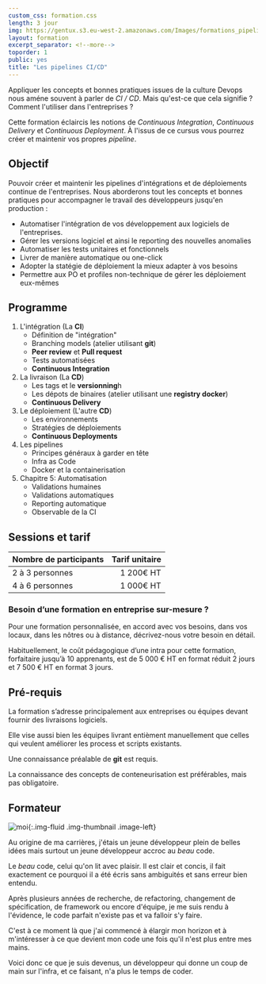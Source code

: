 ```yaml
---
custom_css: formation.css
length: 3 jour
img: https://gentux.s3.eu-west-2.amazonaws.com/Images/formations_pipelines-small.jpg
layout: formation
excerpt_separator: <!--more-->
toporder: 1
public: yes
title: "Les pipelines CI/CD"
---
```


Appliquer les concepts et bonnes pratiques issues de la culture Devops nous
améne souvent à parler de *CI / CD*. Mais qu'est-ce que cela signifie ? Comment
l'utiliser dans l'entreprises ?

Cette formation éclaircis les notions de *Continuous Integration*, *Continuous
Delivery* et *Continuous Deployment*. À l'issus de ce cursus vous pourrez créer
et maintenir vos propres *pipeline*.

<!--more-->

## Objectif

Pouvoir créer et maintenir les pipelines d'intégrations et de déploiements
continue de l'entreprises. Nous aborderons tout les concepts et bonnes pratiques
pour accompagner le travail des développeurs jusqu'en production :

* Automatiser l'intégration de vos développement aux logiciels de l'entreprises.
* Gérer les versions logiciel et ainsi le reporting des nouvelles anomalies
* Automatiser les tests unitaires et fonctionnels
* Livrer de manière automatique ou one-click
* Adopter la statégie de déploiement la mieux adapter à vos besoins
* Permettre aux PO et profiles non-technique de gérer les déploiement eux-mêmes

## Programme

1. L'intégration (La **CI**)
    * Définition de "intégration"
    * Branching models (atelier utilisant **git**)
    * **Peer review** et **Pull request**
    * Tests automatisées
    * **Continuous Integration**
2. La livraison (La **CD**)
    * Les tags et le **versionning**h
    * Les dépots de binaires (atelier utilisant une **registry docker**)
    * **Continuous Delivery**
3. Le déploiement (L'autre **CD**)
    * Les environnements
    * Stratégies de déploiements
    * **Continuous Deployments**
4. Les pipelines
    * Principes généraux à garder en tête
    * Infra as Code
    * Docker et la containerisation
5. Chapitre 5: Automatisation
    * Validations humaines
    * Validations automatiques
    * Reporting automatique
    * Observable de la CI

## Sessions et tarif

| Nombre de participants | Tarif unitaire |
| :--- | ---: |
| 2 à 3 personnes | 1 200€ HT |
| 4 à 6 personnes | 1 000€ HT |

### Besoin d’une formation en entreprise sur-mesure ?

Pour une formation personnalisée, en accord avec vos besoins, dans vos locaux,
dans les nôtres ou à distance, décrivez-nous votre besoin en détail.

Habituellement, le coût pédagogique d’une intra pour cette formation,
forfaitaire jusqu’à 10 apprenants, est de 5 000 € HT en format réduit 2 jours
et 7 500 € HT en format 3 jours.

## Pré-requis

La formation s’adresse principalement aux entreprises ou équipes devant fournir
des livraisons logiciels.

Elle vise aussi bien les équipes livrant entièment manuellement que celles qui
veulent améliorer les process et scripts existants.

Une connaissance préalable de **git** est requis.

La connaissance des concepts de conteneurisation est préférables, mais pas
obligatoire.

## Formateur

![moi](https://gentux.s3.eu-west-2.amazonaws.com/Images/gentux-sd.png){:.img-fluid .img-thumbnail .image-left}

Au origine de ma carrières, j'étais un jeune développeur plein de belles idées
mais surtout un jeune développeur accroc au *beau* code.

Le *beau* code, celui qu'on lit avec plaisir. Il est clair et concis, il fait
exactement ce pourquoi il a été écris sans ambiguités et sans erreur bien
entendu.

Après plusieurs années de recherche, de refactoring, changement de
spécification, de framework ou encore d'équipe, je me suis rendu à l'évidence,
le code parfait n'existe pas et va falloir s'y faire.

C'est à ce moment là que j'ai commencé à élargir mon horizon et à m'intéresser à
ce que devient mon code une fois qu'il n'est plus entre mes mains.

Voici donc ce que je suis devenus, un développeur qui donne un coup de main sur
l'infra, et ce faisant, n'a plus le temps de coder.

